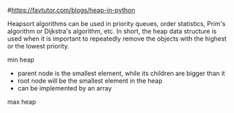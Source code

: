 #https://favtutor.com/blogs/heap-in-python

Heapsort algorithms can be used in priority queues, order statistics, Prim's algorithm or Dijkstra's algorithm, etc. In short, the heap data structure is used when it is important to repeatedly remove the objects with the highest or the lowest priority.

min heap
- parent node is the smallest element, while its children are bigger than it
- root node will be the smallest element in the heap
- can be implemented by an array


max heap